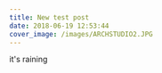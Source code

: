 ```yaml
---
title: New test post
date: 2018-06-19 12:53:44
cover_image: /images/ARCHSTUDIO2.JPG
---
```

it's raining
